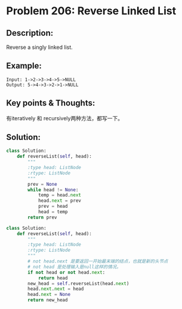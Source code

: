 # Problem 206: Reverse Linked List

## Description:

Reverse a singly linked list.

## Example:

```text
Input: 1->2->3->4->5->NULL
Output: 5->4->3->2->1->NULL
```

## Key points & Thoughts:

有iteratively 和 recursively两种方法，都写一下。

## Solution:

```python
class Solution:
    def reverseList(self, head):
        """
        :type head: ListNode
        :rtype: ListNode
        """
        prev = None
        while head != None:
            temp = head.next
            head.next = prev
            prev = head
            head = temp
        return prev
```

```python
class Solution:
    def reverseList(self, head):
        """
        :type head: ListNode
        :rtype: ListNode
        """
        # not head.next 是要返回一开始最末端的结点，也就是新的头节点
        # not head 是处理输入是null这样的情况。
        if not head or not head.next:
            return head
        new_head = self.reverseList(head.next)
        head.next.next = head
        head.next = None
        return new_head
```

